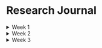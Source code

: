 # Research Journal

<details>
  <summary>Week 1</summary>
  
  ### 5/21
  First day, intro to project and machine learning. 

  ### 5/22
  Setting up Apache Spark
  - Connecting to NDSU server
  - Running simple examples

  ### 5/23

  - overview of PSO with Aaron
  - begin working on parrelizing sorting algorithm
    - got a working program, but not sure if it was parrezling.
    - only used 2 partiitons on local machine, 1 on remote 
    

  ### 5/24
  - trying to fix sorting algorithm
    - previous code no longer working
    - simple square function also not working
</details>

<details>
  <summary>Week 2</summary>
  
  ### 5/28
  - Code now working locally - didn't make any changes.

  ### 5/29
  - Created  `firefly.py` algorithm without spark
    - created simple algorithm using chatgpt
    - developed `gridSearch.py` to find best parameters
    - on `4Cluster2D.csv` resulted in 100% accuracy (with rounding)

  ### 5/30
  - Altered `firefly.py` program to take in dataset with any number of classes or dimension. 
  - Worked on finding parameters that fit all programs, but with little sucesss.  `4Cluster2D.csv` is an ideal dataset, so the program converged perfectly. But other datasets did not consistently come within 10 units of error. 

  ### 5/31
  - Continued attempting to tweak paramaeters and `firefly.py` to improve accuracy. Added the following features:
    - Convergence condition: when improvement is consistently below a certain threshold, stop program and determine convergence.
    - Dynamic alpha: alpha level starts high and gradually decreases
  - Created an initial version of the FireFly algorithm with Spark. 
    - Using Spark requries handling the dataset in a slightly different way. 
    - New algorithm uses a Spark dataframe instead of pandas.  

</details>

<details>
  <summary>Week 3</summary>

  ### 6/3
    - Updated fireflyTest to include testing. It now takes a subset of data and classifies it using the model and returns an accuracy level.
      - For binary classification accuracy is 100%. 
      - For 4 classes the accuracy is between 92-95%. 
    - Worked on introductory presentation
  ### 6/4
    - Cleaned up firefly.py
      - tuned paramaters --> reducing gamma increases accuracy
      - removed redundancies
      - added testing to run function
    - Began working on implementing spark in three method
</details>
